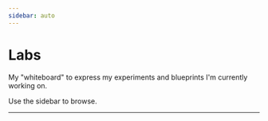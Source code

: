 ```yaml
---
sidebar: auto
---
```


# Labs

My "whiteboard" to express my experiments and blueprints I'm currently working on.

Use the sidebar to browse.

---

<section-contents />

